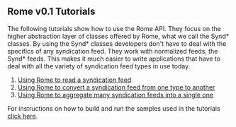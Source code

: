 ## Rome v0.1 Tutorials

The following tutorials show how to use the Rome API. They focus on the
higher abstraction layer of classes offered by Rome, what we call the
Synd\* classes. By using the Synd\* classes developers don\'t have to
deal with the specifics of any syndication feed. They work with
normalized feeds, the Synd\* feeds. This makes it much easier to write
applications that have to deal with all the variety of syndication feed
types in use today.

1.  [Using Rome to read a syndication
    feed](./RomeV0.1TutorialUsingRomeToReadASyndicationFeed.html)
2.  [Using Rome to convert a syndication feed from one type to
    another](./RomeV0.1TutorialUsingRomeToConvertASyndicationFeedFromOneTypeToAnother.html)
3.  [Using Rome to aggregate many syndication feeds into a single
    one](./RomeV0.1TutorialUsingRomeToAggregateManySyndicationFeedsIntoASingleOne.html)

For instructions on how to build and run the samples used in the
tutorials [click here](./RomeV0.1HowToBuildAndRunTheTutorialsSampleCode.html).
